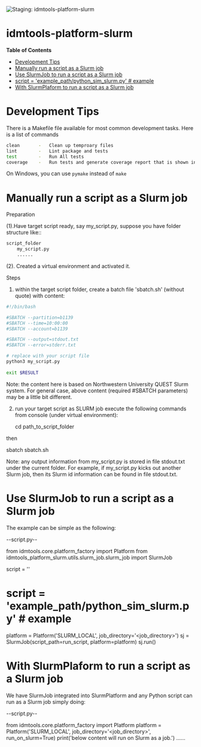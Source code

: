 ![Staging: idmtools-platform-slurm](https://github.com/InstituteforDiseaseModeling/idmtools/workflows/Staging:%20idmtools-platform-slurm/badge.svg?branch=dev)

# idmtools-platform-slurm

<!-- START doctoc generated TOC please keep comment here to allow auto update -->
<!-- DON'T EDIT THIS SECTION, INSTEAD RE-RUN doctoc TO UPDATE -->
**Table of Contents**

- [Development Tips](#development-tips)
- [Manually run a script as a Slurm job](#manually-run-a-script-as-a-slurm-job)
- [Use SlurmJob to run a script as a Slurm job](#use-slurmjob-to-run-a-script-as-a-slurm-job)
- [script = 'example_path/python_sim_slurm.py'   &#035; example](#script--example_pathpython_sim_slurmpy----example)
- [With SlurmPlaform to run a script as a Slurm job](#with-slurmplaform-to-run-a-script-as-a-slurm-job)

<!-- END doctoc generated TOC please keep comment here to allow auto update -->


# Development Tips

There is a Makefile file available for most common development tasks. Here is a list of commands

```bash
clean       -   Clean up temproary files
lint        -   Lint package and tests
test        -   Run All tests
coverage    -   Run tests and generate coverage report that is shown in browser
```

On Windows, you can use `pymake` instead of `make`


# Manually run a script as a Slurm job

Preparation

(1).Have target script ready, say my_script.py, suppose you have folder structure like::

```bash
script_folder
    my_script.py
    ......
```

(2). Created a virtual environment and activated it.

Steps

1. within the target script folder, create a batch file 'sbatch.sh' (without quote) with content:

```bash
#!/bin/bash

#SBATCH --partition=b1139
#SBATCH --time=10:00:00
#SBATCH --account=b1139

#SBATCH --output=stdout.txt
#SBATCH --error=stderr.txt

# replace with your script file
python3 my_script.py
    
exit $RESULT
```

Note: the content here is based on Northwestern University QUEST Slurm system. For general case, above content (required #SBATCH parameters) may be a little bit different.

2. run your target script as SLURM job
   execute the following commands from console (under virtual environment):

   cd path_to_script_folder

then

   sbatch sbatch.sh

Note: any output information from my_script.py is stored in file stdout.txt under the current folder. For example, if my_script.py kicks out another Slurm job, then its Slurm id information can be found in file stdout.txt.


# Use SlurmJob to run a script as a Slurm job

The example can be simple as the following:

--script.py--

from idmtools.core.platform_factory import Platform
from idmtools_platform_slurm.utils.slurm_job.slurm_job import SlurmJob

script = '<user script path>'
# script = 'example_path/python_sim_slurm.py'   # example
platform = Platform('SLURM_LOCAL', job_directory='<job_directory>')
sj = SlurmJob(script_path=run_script, platform=platform)
sj.run()


# With SlurmPlaform to run a script as a Slurm job

We have SlurmJob integrated into SlurmPlatform and any Python script can run as a Slurm job simply doing:

--script.py--

from idmtools.core.platform_factory import Platform
platform = Platform('SLURM_LOCAL', job_directory='<job_directory>', run_on_slurm=True)
print('below content will run on Slurm as a job.')
......

